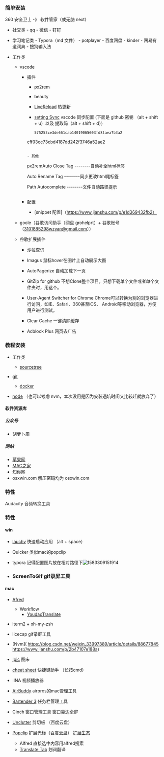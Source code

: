 ### 简单安装

360 安全卫士 -》 软件管家（或无脑 next）

- 社交类 - qq - 微信 - 钉钉
- 学习笔记类 - Typora（md 文件） - potplayer - 百度网盘 - kinder - 网易有道词典 - 搜狗输入法
- 工作类

  - vscode

    - 插件

      - px2rem

      - beauty

      - [LiveReload](https://www.cnblogs.com/alex-zen/p/9811695.html) 热更新

      - [setting Sync](https://www.jianshu.com/p/771a1d1686d4) vscode 同步配置 (下面是 github 密钥 （alt + shift + u）以及 提取码（alt + shift + d）)
  
        ```
        575253ce3de661cab14019065603fd8faea7b3a2
      cff03cc73cbd4187dd242f3746a52ae2
        ```

      - 其他
  
      ```
        px2remAuto Close Tag --------自动补全html标签

        Auto Rename Tag --------同步更改html尾标签
  
      Path Autocomplete --------文件自动路径提示
      ```

    - 配置

      - [snippet 配置]（https://www.jianshu.com/p/e1d369432fb2）
  
  - goole（谷歌访问助手（网盘 grohelprt）+ 谷歌账号（3101885298wzyan@gmail.com））
  
  - 谷歌扩展插件
  
    - 沙拉查词
  
    - Imagus   鼠标hover在图片上自动展示大图 
  
    - AutoPagerize  自动加载下一页
  
    - GitZip for github  不想Clone整个项目，只想下载单个文件或者单个文件夹时，用这个。
  
    - User-Agent Switcher for Chrome    Chrome可以转换为别的浏览器进行访问，如IE、Safari、360甚至iOS、 Android等移动浏览器，方便用户进行测试。
  
    - Clear Cache  一键清除缓存
  
    - Adblock Plus  网页去广告
  
      

### 教程安装

- 工作类

  - [sourcetree](https://blog.csdn.net/u010613363/article/details/79435895)

- [git](https://juejin.im/post/5c7b47fce51d455f1c313aa6)
  - [docker](https://github.com/Sympath/-note/blob/master/%E7%AC%94%E8%AE%B0first/work/%E5%B7%A5%E4%BD%9C%E6%B3%A8%E6%84%8F--%E6%9E%B6%E6%9E%84%E5%8E%9F%E7%90%86/%E4%B8%8A%E6%89%8B%E5%B7%A5%E4%BD%9C%E6%B5%81%E7%A8%8B/day1-%E7%8E%AF%E5%A2%83%E9%85%8D%E7%BD%AE.md)
- [node](https://www.cnblogs.com/hermit-gyqy/p/11731343.html) （也可以考虑 nvm，本次没用是因为安装遇坑时间又比较赶就放弃了）


#### 软件资源库

##### 公众号

- 胡萝卜周

##### 网站

- [苹果网](http://www.pc6.com/mac/)
- [MAC之家](https://maczj.com/)
- 知你网
- osxwin.com   解压密码均为 osxwin.com

### 特性
Audacity 音频转换工具

### 特性

#### win

- [lauchy](https://www.jianshu.com/p/f76fbfb6fdc9) 快速启动应用 （alt + space）

- Quicker  类似mac的popclip

- typora  记得配置图片放在相对路径下![1583309151914](重装一个电脑开发环境.assets/1583309151914.png)

- ### **ScreenToGif**    gif录屏工具

#### mac

- [Afred](https://macstore.info/a/alfred-4.html)

  - Workflow
    - [YoudaoTranslate](https://www.jianshu.com/p/a048a72f87a9)
- iterm2 + oh-my-zsh
- licecap  gif录屏工具
- [Nvm]( https://blog.csdn.net/weixin_33997389/article/details/88677845   https://www.jianshu.com/p/2b47107e188a)
- [Ipic](https://sspai.com/post/36275)  图床
- [cheat sheet](https://jingyan.baidu.com/article/ed2a5d1f74c59409f6be1734.html)  快捷键助手  （长按cmd）
- IINA 视频播放器 
- [AirBuddy](http://www.pc6.com/mac/658751.html)   airpros的mac管理工具
- [Bartender 3](https://xclient.info/s/bartender.html#versions)   任务栏管理工具
- Cinch  窗口管理工具  窗口靠边全屏
- [Unclutter](http://soft.macx.cn/5260.htm)  剪切板 （百度云盘）
- [Popclip](http://soft.macx.cn/4739.htm)    扩展光标（百度云盘）  [扩展生态](https://pilotmoon.com/popclip/extensions/)
  - Alfred  直接选中内容用alfred搜索
  - [Translate Tab](https://pilotmoon.com/popclip/extensions/page/TranslateTab) 划词翻译
